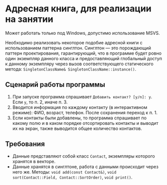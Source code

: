 # Адресная книга, для реализации на занятии

Может работать только под Windows, допустимо использование MSVS.

Необходимо реализовать некоторое подобие адресной книги с использованием паттерна синглтон. Синглтон — это порождающий паттерн проектирования, гарантирующий, что в программе будет ровно один экземпляр данного класса и предоставляющий глобальный доступ к данному экземпляру через вызов соответствующего статического метода: `SingletonClassName& SingletonClassName::instance()`.

## Сценарий работы программы

1. При запуске программа спрашивает `Добавить контакт? [y/n]: y`. Если `y`, то п. 2, иначе п. 3.
2. Вводится информация по каждому контакту (в интерактивном режиме): ФИО, возраст, телефон. После сохранения переход к п. 1.
3. Если контакты были добавлены, то программа спрашивает по какому полю и в каком порядке отсортировать контакты и выводит их на экран, также выводится общее количество контактов.

## Требования

- Данные представляют собой класс `Contact`, экземпляры которого хранятся в векторе.
- Данные хранятся в синглтоне, работа с данными происходит через него же. Методы: `void add(const Contact&)`, `void sort(Contact::Field, Contact::SortOrder)`, `void print()`.
